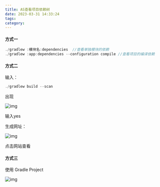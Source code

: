 ```yaml
---
title: AS查看项目依赖树
date: 2023-03-31 14:33:24
tags:
category:
---
```


#### 方式一

```java
./gradlew :模块名:dependencies  //查看单独模块的依赖
./gradlew :app:dependencies --configuration compile //查看项目的编译依赖
```

#### 方式二

输入：

```java
./gradlew build --scan
```

出现

![img](https://intranetproxy.alipay.com/skylark/lark/0/2023/png/3756563/1675751747423-7a38c8aa-f7b5-4617-a72a-4b397a8b7f43.png)

输入yes

生成网址：

![img](https://intranetproxy.alipay.com/skylark/lark/0/2023/png/3756563/1675751788849-e8c61be8-fe70-43f4-b3b1-69e6ef5b4668.png)

点击网站查看

#### 方式三

使用 Gradle Project

![img](https://intranetproxy.alipay.com/skylark/lark/0/2023/png/3756563/1675752215256-2819385e-1548-4705-8b5e-8757b7d6966a.png)
